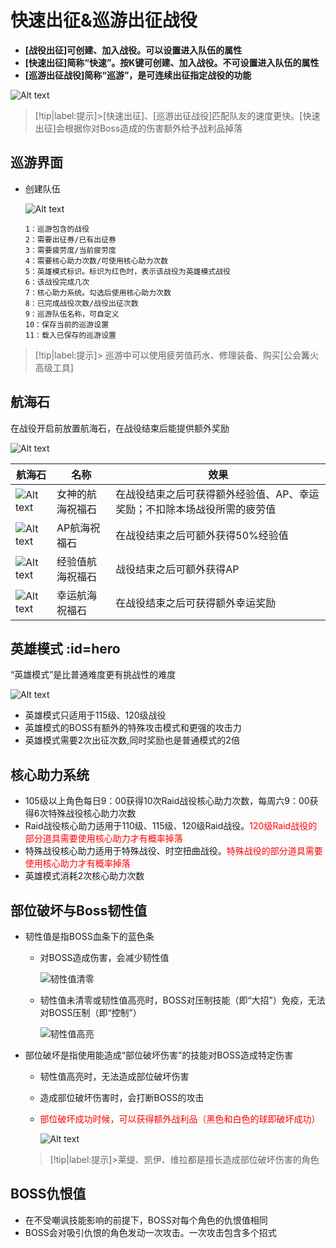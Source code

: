# 快速出征&巡游出征战役 <!-- {docsify-ignore-all} -->
-   **[战役出征]可创建、加入战役。可以设置进入队伍的属性**
-   **[快速出征]简称“快速”。按K键可创建、加入战役。不可设置进入队伍的属性**
-   **[巡游出征战役]简称“巡游”，是可连续出征指定战役的功能**

![Alt text](https://gcore.jsdelivr.net/gh/826990071/media/cruise/image.png ':size=40%')

> [!tip|label:提示]>[快速出征]、[巡游出征战役]匹配队友的速度更快。[快速出征]会根据你对Boss造成的伤害额外给予战利品掉落

## 巡游界面
-   创建队伍

    ![Alt text](https://gcore.jsdelivr.net/gh/826990071/media/cruise/image-1.png ':size=70%')

        1：巡游包含的战役
        2：需要出征券/已有出征券
        3：需要疲劳度/当前疲劳度
        4：需要核心助力次数/可使用核心助力次数
        5：英雄模式标识。标识为红色时，表示该战役为英雄模式战役
        6：该战役完成几次
        7：核心助力系统。勾选后使用核心助力次数
        8：已完成战役次数/战役出征次数
        9：巡游队伍名称，可自定义
        10：保存当前的巡游设置
        11：载入已保存的巡游设置

> [!tip|label:提示]> 巡游中可以使用疲劳值药水、修理装备、购买[公会篝火高级工具]

## 航海石
在战役开启前放置航海石，在战役结束后能提供额外奖励

![Alt text](https://gcore.jsdelivr.net/gh/826990071/media/cruise/image-6.png)

| 航海石  | 名称 | 效果|  
| --------| ----------- |--------|
|![Alt text](https://gcore.jsdelivr.net/gh/826990071/media/cruise/image-2.png)| 女神的航海祝福石   |在战役结束之后可获得额外经验值、AP、幸运奖励；不扣除本场战役所需的疲劳值
|![Alt text](https://gcore.jsdelivr.net/gh/826990071/media/cruise/image-3.png)| AP航海祝福石   |在战役结束之后可额外获得50%经验值
|![Alt text](https://gcore.jsdelivr.net/gh/826990071/media/cruise/image-4.png)| 经验值航海祝福石   |战役结束之后可额外获得AP
|![Alt text](https://gcore.jsdelivr.net/gh/826990071/media/cruise/image-5.png)| 幸运航海祝福石   |在战役结束之后可获得额外幸运奖励


## 英雄模式 :id=hero
“英雄模式”是比普通难度更有挑战性的难度

![Alt text](https://gcore.jsdelivr.net/gh/826990071/media/cruise/image-10.png ':size=50%')

-   英雄模式只适用于115级、120级战役
-   英雄模式的BOSS有额外的特殊攻击模式和更强的攻击力
-   英雄模式需要2次出征次数,同时奖励也是普通模式的2倍
## 核心助力系统
-   105级以上角色每日9：00获得10次Raid战役核心助力次数，每周六9：00获得6次特殊战役核心助力次数
-   Raid战役核心助力适用于110级、115级、120级Raid战役。<a style='color: red'>120级Raid战役的部分道具需要使用核心助力才有概率掉落</a>
-   特殊战役核心助力适用于特殊战役、时空扭曲战役。<a style='color: red'>特殊战役的部分道具需要使用核心助力才有概率掉落</a>
-   英雄模式消耗2次核心助力次数



## 部位破坏与Boss韧性值
-   韧性值是指BOSS血条下的蓝色条

    -   对BOSS造成伤害，会减少韧性值

        ![韧性值清零](https://gcore.jsdelivr.net/gh/826990071/media/cruise/image-11.png ':size=50%')
    -   韧性值未清零或韧性值高亮时，BOSS对压制技能（即“大招”）免疫，无法对BOSS压制（即“控制”）

        ![韧性值高亮](https://gcore.jsdelivr.net/gh/826990071/media/cruise/image-12.png ':size=50%')

-   部位破坏是指使用能造成“部位破坏伤害”的技能对BOSS造成特定伤害

    - 韧性值高亮时，无法造成部位破坏伤害
    -   造成部位破坏伤害时，会打断BOSS的攻击
    -   <a style='color: red'>部位破坏成功时候，可以获得额外战利品（黑色和白色的球即破坏成功）</a>

        ![Alt text](https://gcore.jsdelivr.net/gh/826990071/media/cruise/image-7.png ':size=25%')
    > [!tip|label:提示]>莱缇、凯伊、维拉都是擅长造成部位破坏伤害的角色



## BOSS仇恨值
-   在不受嘲讽技能影响的前提下，BOSS对每个角色的仇恨值相同
-   BOSS会对吸引仇恨的角色发动一次攻击。一次攻击包含多个招式

